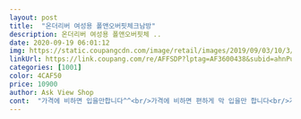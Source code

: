 ```yaml
---
layout: post 
title:  "온더리버 여성용 폴앤오버핏체크남방" 
description: 온더리버 여성용 폴앤오버핏체 ..
date: 2020-09-19 06:01:12 
img: https://static.coupangcdn.com/image/retail/images/2019/09/03/10/3/9396370f-748f-46ad-aed7-4bd29a7b46c1.jpg 
linkUrl: https://link.coupang.com/re/AFFSDP?lptag=AF3600438&subid=ahnPublicAsk&pageKey=290180165&itemId=918481896&vendorItemId=71423387588&traceid=V0-113-41b0250bf6f96c11 
categories: [1001] 
color: 4CAF50 
price: 10900 
author: Ask View Shop 
cont:  "가격에 비하면 입을만합니다^^<br/>가격에 비하면 편하게 막 입을만 합니다<br/>가격이 저렴해요<br/>가까운색상 입니다<br/>가을에 입을옷이 없어서 구입했어요<br/>그리고 여기저기 실밥 정리가 필요하고요<br/>그만큼 크게 나왔어요<br/>그치만<br/>기다리다 목빠질번<br/>길이감 입니다<br/>나의 배를 가려주는 소중한 옷 되겠습니다 ^^<br/>내가 뭘 산거지?<br/>네이비 컬러인줄 알았는데 노란색이 왔다<br/>단추도 야무지게 달려있고요 <br/>단추등 다 튼튼하게 달려있어요<br/>루즈하게 입으심 예뿔것 같아요<br/>무엇보다<br/>바느질은 아주 썩 좋아보이질 않지만<br/>배송 엄청 느려요<br/>배송 하루 늦었으<br/>붙어 있어요ㅎㅎ<br/>사이즈는 99사이즈까지 맞으실것 같아요<br/>안쪽에 메이딘 차이나 라벨이 2개나<br/>앞부분보다 뒷부분이 조금 길어요<br/>엉덩이 충분히 덮고 허벅지 반정도 덮는<br/>오버핏 남방을 샀는데 이건... <br/>?<br/>옷이 레알 프리사이즈라 매우 만족 <br/>이 실오라기들은... <br/>.<br/><br/>이 얼룩은 뭐며... <br/><br/>일단 색상이 약간 노란 베이지색에<br/>입자마자 피부에 닿은 느낌이<br/>잊고있음 배송됩니다<br/>지금 날씨에 대단히 따봉 입니다<br/>청바지에 속에 흰면티 입고 입음 예쁘겠어요<br/>칼라가 여러개면 더 사고 싶어요 <br/>티위에 민소매 위에 걸치기 딱 좋아요 <br/>" 
---
```

